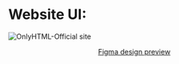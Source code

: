 # Website UI: 
![OnlyHTML-Official site](https://user-images.githubusercontent.com/64256342/147835055-ad01e6fc-4fb3-417c-a07a-f4182312394d.png)
<div align="center">
  
  [Figma design preview](https://www.figma.com/proto/bHaqRgTMNdt3xGTipgZiig/OnlyHTML-Official-site?node-id=2%3A2&scaling=scale-down&page-id=0%3A1)
  
</div>
